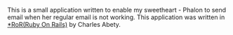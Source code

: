 This is a small application written to enable my sweetheart - Phalon to send email when her regular email is not working. This application was written in [*RoR(Ruby On Rails)](http://railstutorial.org/) by Charles Abety.